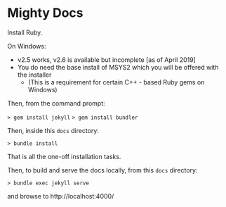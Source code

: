 # Mighty Docs

Install Ruby.

On Windows:

 - v2.5 works, v2.6 is available but incomplete [as of April 2019]
 - You do need the base install of MSYS2 which you will be offered with the installer
   - (This is a requirement for certain C++ - based Ruby gems on Windows)

Then, from the command prompt:

`> gem install jekyll`
`> gem install bundler`

Then, inside this `docs` directory:

`> bundle install`

That is all the one-off installation tasks.

Then, to build and serve the docs locally, from this `docs` directory:

`> bundle exec jekyll serve`

and browse to http://localhost:4000/
